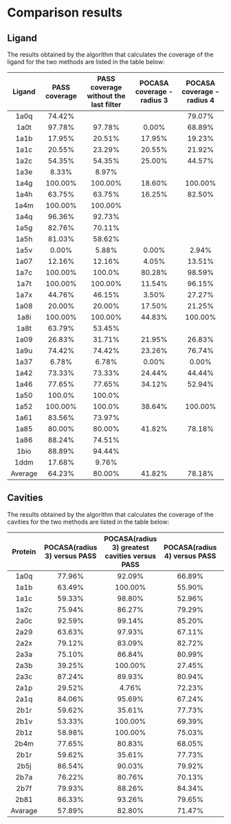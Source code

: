 # Comparison results

## Ligand

The results obtained by the algorithm that calculates the coverage of the ligand for the two methods are listed in the
table below:

| Ligand  | PASS coverage |PASS coverage without the last filter| POCASA coverage - radius 3 | POCASA coverage - radius 4 |
| :---:   |    :----:     |          :---:                      |          :---:             |          :---:             |
| 1a0q    | 74.42%        |                                     |                            | 79.07%                     |
| 1a0t    | 97.78%        | 97.78%                              | 0.00%                      | 68.89%                     |
| 1a1b    | 17.95%        | 20.51%                              | 17.95%                     | 19.23%                     |
| 1a1c    | 20.55%        | 23.29%                              | 20.55%                     | 21.92%                     |
| 1a2c    | 54.35%        | 54.35%                              | 25.00%                     | 44.57%                     |
| 1a3e    | 8.33%         | 8.97%                      |
| 1a4g    | 100.00%       | 100.00%                             | 18.60%                     | 100.00%                    |
| 1a4h    | 63.75%        | 63.75%                              | 16.25%                     | 82.50%                     |
| 1a4m    | 100.00%       | 100.00%                    |
| 1a4q    | 96.36%        | 92.73%                     |
| 1a5g    | 82.76%        | 70.11%                     |
| 1a5h    | 81.03%        | 58.62%                     |
| 1a5v    | 0.00%         | 5.88%                               | 0.00%                      | 2.94%                      |
| 1a07    | 12.16%        | 12.16%                              | 4.05%                      | 13.51%                     |
| 1a7c    | 100.00%       | 100.0%                              | 80.28%                     | 98.59%                     |
| 1a7t    | 100.00%       | 100.00%                             | 11.54%                     | 96.15%                     |
| 1a7x    | 44.76%        | 46.15%                              | 3.50%                      | 27.27%                     |
| 1a08    | 20.00%        | 20.00%                              | 17.50%                     | 21.25%                     |
| 1a8i    | 100.00%       | 100.00%                             | 44.83%                     | 100.00%                    |
| 1a8t    | 63.79%        | 53.45%                     |
| 1a09    | 26.83%        | 31.71%                              | 21.95%                     | 26.83%                     |
| 1a9u    | 74.42%        | 74.42%                              | 23.26%                     | 76.74%                     |
| 1a37    | 6.78%         | 6.78%                               | 0.00%                      | 0.00%                      |
| 1a42    | 73.33%        | 73.33%                              | 24.44%                     | 44.44%                     |
| 1a46    | 77.65%        | 77.65%                              | 34.12%                     | 52.94%                     |
| 1a50    | 100.0%        | 100.0%                     |
| 1a52    | 100.00%       | 100.0%                              | 38.64%                     | 100.00%                    |
| 1a61    | 83.56%        | 73.97%                     |
| 1a85    | 80.00%        | 80.00%                              | 41.82%                     | 78.18%                     |
| 1a86    | 88.24%        | 74.51%                     |
| 1bio    | 88.89%        | 94.44%                     |
| 1ddm    | 17.68%        | 9.76%                      |
| Average | 64.23%        | 80.00%                              | 41.82%                     | 78.18%                     |




## Cavities
The results obtained by the algorithm that calculates the coverage of the cavities for the two methods are listed in the table below:

| Protein | POCASA(radius 3) versus PASS | POCASA(radius 3) greatest cavities versus PASS | POCASA(radius 4) versus PASS | POCASA(radius 4) greatest cavities versus PASS | PASS versus POCASA(radius 3) | PASS versus POCASA(radius 4) | 
|:-------:|:----------------------------:|:----------------------------------------------:|:----------------------------:|:----------------------------------------------:|:----------------------------:|:----------------------------:| 
|  1a0q   |            77.96%            |                     92.09%                     |            66.89%            |                     74.53%                     |            81.63%            |            88.97%            |                           
|  1a1b   |            63.49%            |                    100.00%                     |            55.90%            |                    100.00%                     |            75.00%            |            87.51%            |              
|  1a1c   |            59.33%            |                     98.80%                     |            52.96%            |                     98.29%                     |            71.23%            |            89.04%            |                         
|  1a2c   |            75.94%            |                     86.27%                     |            79.29%            |                     85.01%                     |            36.01%            |            80.28%            |                    
|  2a0c   |            92.59%            |                     99.14%                     |            85.20%            |                     91.33%                     |            56.20%            |            95.64%            |     
|  2a29   |            63.63%            |                     97.93%                     |            67.11%            |                     99.00%                     |            55.86%            |            98.12%            |    
|  2a2x   |            79.12%            |                     83.09%                     |            82.72%            |                     85.52%                     |            48.38%            |            91.79%            |    
|  2a3a   |            75.10%            |                     86.84%                     |            80.99%            |                     86.60%                     |            48.77%            |            97.54%            |    
|  2a3b   |            39.25%            |                    100.00%                     |            27.45%            |                     28.77%                     |            45.16%            |            74.19%            |    
|  2a3c   |            87.24%            |                     89.93%                     |            80.94%            |                     85.21%                     |            67.63%            |            86.20%            |    
|  2a1p   |            29.52%            |                     4.76%                      |            72.23%            |                     74.73%                     |            8.49%             |            78.70%            |    
|  2a1q   |            84.06%            |                     95.69%                     |            67.24%            |                     78.06%                     |            75.55%            |            96.11%            |    
|  2b1r   |            59.62%            |                     35.61%                     |            77.73%            |                     83.96%                     |            25.10%            |            97.48%            |    
|  2b1v   |            53.33%            |                    100.00%                     |            69.39%            |                    100.00%                     |            21.64%            |            66.91%            |    
|  2b1z   |            58.98%            |                    100.00%                     |            75.03%            |                    100.00%                     |            22.76%            |            71.91%            |    
|  2b4m   |            77.65%            |                     80.83%                     |            68.05%            |                     74.44%                     |            79.74%            |            85.34%            |    
|  2b1r   |            59.62%            |                     35.61%                     |            77.73%            |                     83.96%                     |            25.10%            |            97.48%            |    
|  2b5j   |            86.54%            |                     90.03%                     |            79.92%            |                     86.39%                     |            77.39%            |            82.28%            |    
|  2b7a   |            76.22%            |                     80.76%                     |            70.13%            |                     74.21%                     |            83.29%            |            89.97%            |    
|  2b7f   |            79.93%            |                     88.26%                     |            84.34%            |                     92.31%                     |            49.44%            |            91.87%            |    
|  2b81   |            86.33%            |                     93.26%                     |            79.65%            |                     82.97%                     |            82.97%            |            93.45%            |    
| Avarage |            57.89%            |                     82.80%                     |            71.47%            |                     88.12%                     |            54.13%            |            87.65%            |    
